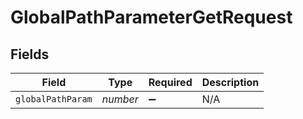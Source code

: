 # GlobalPathParameterGetRequest


## Fields

| Field              | Type               | Required           | Description        |
| ------------------ | ------------------ | ------------------ | ------------------ |
| `globalPathParam`  | *number*           | :heavy_minus_sign: | N/A                |